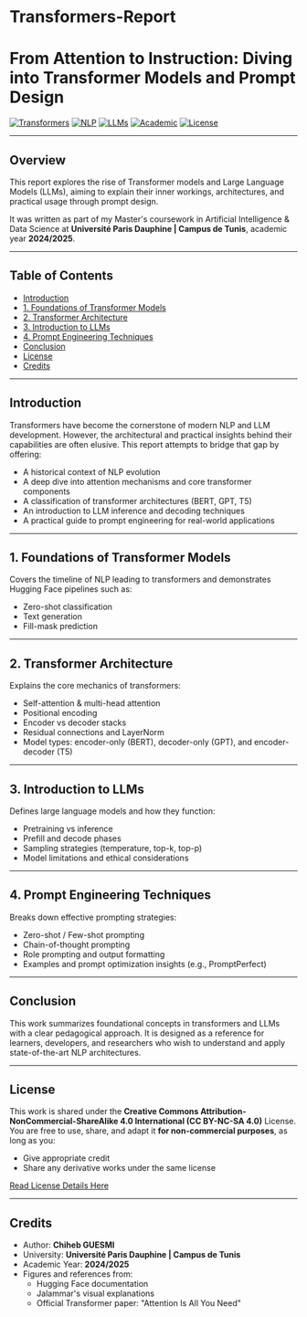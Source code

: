 # Transformers-Report
# From Attention to Instruction: Diving into Transformer Models and Prompt Design

[![Transformers](https://img.shields.io/badge/Transformers-HuggingFace-blue)](https://huggingface.co/transformers/)
[![NLP](https://img.shields.io/badge/NLP-Natural%20Language%20Processing-red)]()
[![LLMs](https://img.shields.io/badge/LLMs-Large%20Language%20Models-green)]()
[![Academic](https://img.shields.io/badge/Type-Academic_Report-lightgrey)]()
[![License](https://img.shields.io/badge/License-CC%20BY--NC--SA%204.0-yellow)](https://creativecommons.org/licenses/by-nc-sa/4.0/)

---

##  Overview

This report explores the rise of Transformer models and Large Language Models (LLMs), aiming to explain their inner workings, architectures, and practical usage through prompt design.

It was written as part of my Master's coursework in Artificial Intelligence & Data Science at **Université Paris Dauphine | Campus de Tunis**, academic year **2024/2025**.

---

## Table of Contents

- [Introduction](#introduction)
- [1. Foundations of Transformer Models](#1-foundations-of-transformer-models)
- [2. Transformer Architecture](#2-transformer-architecture)
- [3. Introduction to LLMs](#3-introduction-to-llms)
- [4. Prompt Engineering Techniques](#4-prompt-engineering-techniques)
- [Conclusion](#conclusion)
- [License](#license)
- [Credits](#credits)

---

## Introduction

Transformers have become the cornerstone of modern NLP and LLM development. However, the architectural and practical insights behind their capabilities are often elusive. This report attempts to bridge that gap by offering:

- A historical context of NLP evolution
- A deep dive into attention mechanisms and core transformer components
- A classification of transformer architectures (BERT, GPT, T5)
- An introduction to LLM inference and decoding techniques
- A practical guide to prompt engineering for real-world applications

---

## 1. Foundations of Transformer Models

Covers the timeline of NLP leading to transformers and demonstrates Hugging Face pipelines such as:
- Zero-shot classification
- Text generation
- Fill-mask prediction

---

## 2. Transformer Architecture

Explains the core mechanics of transformers:
- Self-attention & multi-head attention
- Positional encoding
- Encoder vs decoder stacks
- Residual connections and LayerNorm
- Model types: encoder-only (BERT), decoder-only (GPT), and encoder-decoder (T5)

---

## 3. Introduction to LLMs

Defines large language models and how they function:
- Pretraining vs inference
- Prefill and decode phases
- Sampling strategies (temperature, top-k, top-p)
- Model limitations and ethical considerations

---

## 4. Prompt Engineering Techniques

Breaks down effective prompting strategies:
- Zero-shot / Few-shot prompting
- Chain-of-thought prompting
- Role prompting and output formatting
- Examples and prompt optimization insights (e.g., PromptPerfect)

---

## Conclusion

This work summarizes foundational concepts in transformers and LLMs with a clear pedagogical approach. It is designed as a reference for learners, developers, and researchers who wish to understand and apply state-of-the-art NLP architectures.

---

## License

This work is shared under the **Creative Commons Attribution-NonCommercial-ShareAlike 4.0 International (CC BY-NC-SA 4.0)** License.  
You are free to use, share, and adapt it **for non-commercial purposes**, as long as you:
- Give appropriate credit
- Share any derivative works under the same license

[Read License Details Here](https://creativecommons.org/licenses/by-nc-sa/4.0/)

---

## Credits

- Author: **Chiheb GUESMI**
- University: **Université Paris Dauphine | Campus de Tunis**
- Academic Year: **2024/2025**
- Figures and references from:
  - Hugging Face documentation
  - Jalammar's visual explanations
  - Official Transformer paper: "Attention Is All You Need"

